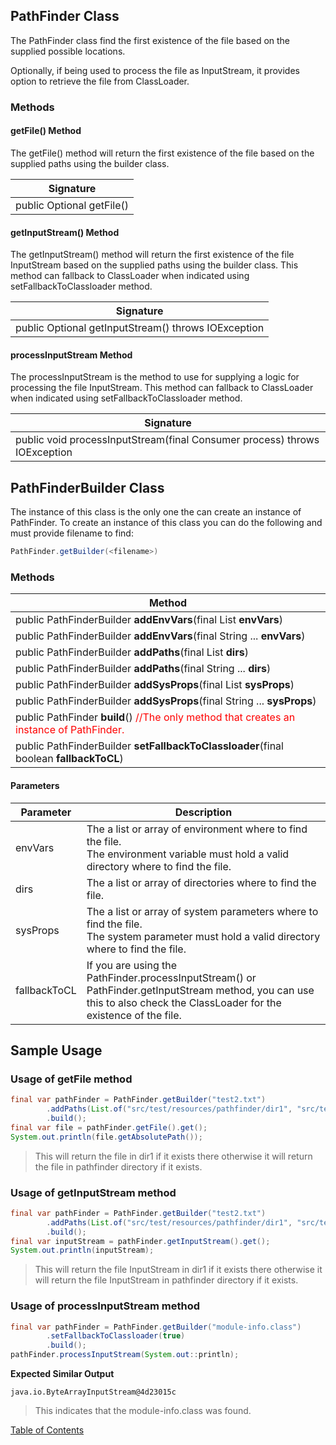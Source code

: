 ## PathFinder Class
The PathFinder class find the first existence of the file based on the supplied possible locations. 

Optionally, if being used to process the file as InputStream, it provides option to retrieve the file from ClassLoader.

### Methods

#### getFile() Method

The getFile() method will return the first existence of the file based on the supplied paths using the builder class. 

| Signature |
|------|
| public Optional<File> getFile() |

#### getInputStream() Method

The getInputStream() method will return the first existence of the file InputStream based on the supplied paths using the builder class. This method can fallback to ClassLoader when indicated using setFallbackToClassloader method.

| Signature                                                    |
| ------------------------------------------------------------ |
| public Optional<InputStream> getInputStream() throws IOException |

#### processInputStream Method

The processInputStream is the method to use for supplying a logic for processing the file InputStream.  This method can fallback to ClassLoader when indicated using setFallbackToClassloader method.

| Signature |
|------|
| public void processInputStream(final Consumer<InputStream> process) throws IOException |

## **PathFinderBuilder** Class

The instance of this class is the only one the can create an instance of PathFinder. To create an instance of this class you can do the following and must provide filename to find:

```java
PathFinder.getBuilder(<filename>)
```

### Methods

| Method                                                       |
| ------------------------------------------------------------ |
| public PathFinderBuilder **addEnvVars**(final List<String> **envVars**) |
| public PathFinderBuilder **addEnvVars**(final String ... **envVars**) |
| public PathFinderBuilder **addPaths**(final List<String> **dirs**) |
| public PathFinderBuilder **addPaths**(final String ... **dirs**) |
| public PathFinderBuilder **addSysProps**(final List<String> **sysProps**) |
| public PathFinderBuilder **addSysProps**(final String ... **sysProps**) |
| public PathFinder **build**() <span style="color:red">//The only method that creates an instance of PathFinder.</span> |
| public PathFinderBuilder **setFallbackToClassloader**(final boolean **fallbackToCL**) |

#### Parameters

| Parameter    | Description                                                  |
| ------------ | ------------------------------------------------------------ |
| envVars      | The a list or array of environment where to find the file. <br />The environment variable must hold a valid directory where to find the file. |
| dirs         | The a list or array of directories where to find the file.   |
| sysProps     | The a list or array of system parameters where to find the file. <br />The system parameter must hold a valid directory where to find the file. |
| fallbackToCL | If you are using the PathFinder.processInputStream() or PathFinder.getInputStream method, you can use this to also check the ClassLoader for the existence of the file. |

## Sample Usage

### Usage of getFile method

```java
final var pathFinder = PathFinder.getBuilder("test2.txt")
        .addPaths(List.of("src/test/resources/pathfinder/dir1", "src/test/resources/pathfinder"))
        .build();
final var file = pathFinder.getFile().get();
System.out.println(file.getAbsolutePath());
```

> This will return the file in dir1 if it exists there otherwise it will return the file in pathfinder directory if it exists.

### Usage of getInputStream method

```java
final var pathFinder = PathFinder.getBuilder("test2.txt")
        .addPaths(List.of("src/test/resources/pathfinder/dir1", "src/test/resources/pathfinder"))
        .build();
final var inputStream = pathFinder.getInputStream().get();
System.out.println(inputStream);
```

> This will return the file InputStream in dir1 if it exists there otherwise it will return the file InputStream in pathfinder directory if it exists.

### Usage of processInputStream method

```java
final var pathFinder = PathFinder.getBuilder("module-info.class")
        .setFallbackToClassloader(true)
        .build();
pathFinder.processInputStream(System.out::println);
```

**Expected Similar Output**

```
java.io.ByteArrayInputStream@4d23015c
```

> This indicates that the module-info.class was found.

[Table of Contents](USER_GUIDE_TOC.md)

